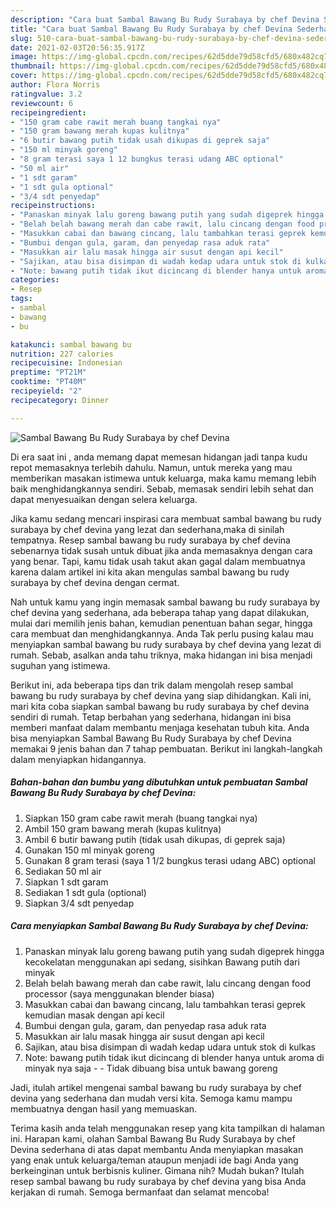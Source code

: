 ```yaml
---
description: "Cara buat Sambal Bawang Bu Rudy Surabaya by chef Devina Sederhana Untuk Jualan"
title: "Cara buat Sambal Bawang Bu Rudy Surabaya by chef Devina Sederhana Untuk Jualan"
slug: 510-cara-buat-sambal-bawang-bu-rudy-surabaya-by-chef-devina-sederhana-untuk-jualan
date: 2021-02-03T20:56:35.917Z
image: https://img-global.cpcdn.com/recipes/62d5dde79d58cfd5/680x482cq70/sambal-bawang-bu-rudy-surabaya-by-chef-devina-foto-resep-utama.jpg
thumbnail: https://img-global.cpcdn.com/recipes/62d5dde79d58cfd5/680x482cq70/sambal-bawang-bu-rudy-surabaya-by-chef-devina-foto-resep-utama.jpg
cover: https://img-global.cpcdn.com/recipes/62d5dde79d58cfd5/680x482cq70/sambal-bawang-bu-rudy-surabaya-by-chef-devina-foto-resep-utama.jpg
author: Flora Norris
ratingvalue: 3.2
reviewcount: 6
recipeingredient:
- "150 gram cabe rawit merah buang tangkai nya"
- "150 gram bawang merah kupas kulitnya"
- "6 butir bawang putih tidak usah dikupas di geprek saja"
- "150 ml minyak goreng"
- "8 gram terasi saya 1 12 bungkus terasi udang ABC optional"
- "50 ml air"
- "1 sdt garam"
- "1 sdt gula optional"
- "3/4 sdt penyedap"
recipeinstructions:
- "Panaskan minyak lalu goreng bawang putih yang sudah digeprek hingga kecokelatan menggunakan api sedang, sisihkan Bawang putih dari minyak"
- "Belah belah bawang merah dan cabe rawit, lalu cincang dengan food processor (saya menggunakan blender biasa)"
- "Masukkan cabai dan bawang cincang, lalu tambahkan terasi geprek kemudian masak dengan api kecil"
- "Bumbui dengan gula, garam, dan penyedap rasa aduk rata"
- "Masukkan air lalu masak hingga air susut dengan api kecil"
- "Sajikan, atau bisa disimpan di wadah kedap udara untuk stok di kulkas"
- "Note: bawang putih tidak ikut dicincang di blender hanya untuk aroma di minyak nya saja  Tidak dibuang bisa untuk bawang goreng"
categories:
- Resep
tags:
- sambal
- bawang
- bu

katakunci: sambal bawang bu 
nutrition: 227 calories
recipecuisine: Indonesian
preptime: "PT21M"
cooktime: "PT40M"
recipeyield: "2"
recipecategory: Dinner

---
```



![Sambal Bawang Bu Rudy Surabaya by chef Devina](https://img-global.cpcdn.com/recipes/62d5dde79d58cfd5/680x482cq70/sambal-bawang-bu-rudy-surabaya-by-chef-devina-foto-resep-utama.jpg)

Di era  saat ini , anda memang dapat memesan hidangan jadi tanpa kudu repot memasaknya terlebih dahulu. Namun, untuk mereka yang mau memberikan masakan istimewa untuk keluarga, maka kamu memang lebih baik menghidangkannya sendiri. Sebab, memasak sendiri lebih sehat dan dapat menyesuaikan dengan selera keluarga.

Jika kamu sedang mencari inspirasi cara membuat sambal bawang bu rudy surabaya by chef devina yang lezat dan sederhana,maka di sinilah tempatnya. Resep sambal bawang bu rudy surabaya by chef devina  sebenarnya tidak susah untuk dibuat jika anda memasaknya dengan cara yang benar. Tapi, kamu tidak usah takut akan gagal dalam membuatnya 
karena dalam artikel ini kita akan mengulas sambal bawang bu rudy surabaya by chef devina dengan cermat.  



Nah untuk kamu yang ingin memasak sambal bawang bu rudy surabaya by chef devina yang sederhana, ada beberapa tahap yang dapat dilakukan, mulai dari memilih jenis bahan, kemudian penentuan bahan segar, hingga cara membuat dan menghidangkannya. Anda Tak perlu pusing kalau mau menyiapkan sambal bawang bu rudy surabaya by chef devina yang lezat di rumah. Sebab, asalkan anda  tahu triknya, maka hidangan ini bisa menjadi suguhan yang istimewa.

Berikut ini, ada beberapa tips dan trik dalam mengolah resep sambal bawang bu rudy surabaya by chef devina yang siap dihidangkan. Kali ini, mari kita coba siapkan sambal bawang bu rudy surabaya by chef devina sendiri di rumah. Tetap berbahan yang sederhana, hidangan ini bisa memberi manfaat dalam membantu menjaga kesehatan tubuh kita. Anda bisa menyiapkan Sambal Bawang Bu Rudy Surabaya by chef Devina memakai 9 jenis bahan dan 7 tahap pembuatan. Berikut ini langkah-langkah dalam menyiapkan hidangannya.

<!--inarticleads1-->

##### Bahan-bahan dan bumbu yang dibutuhkan untuk pembuatan Sambal Bawang Bu Rudy Surabaya by chef Devina:

1. Siapkan 150 gram cabe rawit merah (buang tangkai nya)
1. Ambil 150 gram bawang merah (kupas kulitnya)
1. Ambil 6 butir bawang putih (tidak usah dikupas, di geprek saja)
1. Gunakan 150 ml minyak goreng
1. Gunakan 8 gram terasi (saya 1 1/2 bungkus terasi udang ABC) optional
1. Sediakan 50 ml air
1. Siapkan 1 sdt garam
1. Sediakan 1 sdt gula (optional)
1. Siapkan 3/4 sdt penyedap




<!--inarticleads2-->

##### Cara menyiapkan Sambal Bawang Bu Rudy Surabaya by chef Devina:

1. Panaskan minyak lalu goreng bawang putih yang sudah digeprek hingga kecokelatan menggunakan api sedang, sisihkan Bawang putih dari minyak
1. Belah belah bawang merah dan cabe rawit, lalu cincang dengan food processor (saya menggunakan blender biasa)
1. Masukkan cabai dan bawang cincang, lalu tambahkan terasi geprek kemudian masak dengan api kecil
1. Bumbui dengan gula, garam, dan penyedap rasa aduk rata
1. Masukkan air lalu masak hingga air susut dengan api kecil
1. Sajikan, atau bisa disimpan di wadah kedap udara untuk stok di kulkas
1. Note: bawang putih tidak ikut dicincang di blender hanya untuk aroma di minyak nya saja -  - Tidak dibuang bisa untuk bawang goreng




Jadi, itulah artikel mengenai  sambal bawang bu rudy surabaya by chef devina  yang sederhana dan mudah versi kita. Semoga kamu mampu membuatnya dengan hasil yang memuaskan. 

Terima kasih anda telah menggunakan resep yang kita tampilkan di halaman ini. Harapan kami, olahan  Sambal Bawang Bu Rudy Surabaya by chef Devina sederhana di atas dapat membantu Anda menyiapkan masakan yang enak untuk keluarga/teman ataupun menjadi ide bagi Anda yang berkeinginan untuk berbisnis kuliner. Gimana nih? Mudah bukan? Itulah resep sambal bawang bu rudy surabaya by chef devina yang bisa Anda kerjakan di rumah. Semoga bermanfaat dan selamat mencoba!


